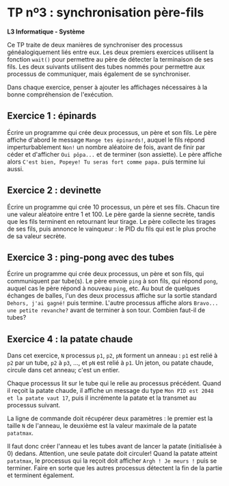 TP nº3 : synchronisation père-fils
=================================

**L3 Informatique - Système**

Ce TP traite de deux manières de synchroniser des processus
généalogiquement liés entre eux.  Les deux premiers exercices utilisent
la fonction `wait()` pour permettre au père de détecter la terminaison de
ses fils.  Les deux suivants utilisent des tubes nommés pour permettre
aux processus de communiquer, mais également de se synchroniser.

Dans chaque exercice, penser à ajouter les affichages nécessaires à la
bonne compréhension de l'exécution.

Exercice 1 : épinards
---------------------

Écrire un programme qui crée deux processus, un père et son fils. Le père
affiche d'abord le message `Mange tes épinards!`, auquel le fils répond
imperturbablement `Non!` un nombre aléatoire de fois, avant de finir par
céder et d'afficher `Oui pôpa...` et de terminer (son assiette). Le père
affiche alors `C'est bien, Popeye! Tu seras fort comme papa.` puis
termine lui aussi.


Exercice 2 : devinette
----------------------

Écrire un programme qui crée 10 processus, un père et ses fils. Chacun
tire une valeur aléatoire entre 1 et 100. Le père garde la sienne
secrète, tandis que les fils terminent en retournant leur tirage.  Le
père collecte les tirages de ses fils, puis annonce le vainqueur : le PID
du fils qui est le plus proche de sa valeur secrète.


Exercice 3 : ping-pong avec des tubes
-------------------------------------

Écrire un programme qui crée deux processus, un père et son fils, qui
communiquent par tube(s). Le père envoie `ping` à son fils, qui répond
`pong`, auquel cas le père répond à nouveau `ping`, etc. Au bout de quelques
échanges de balles, l'un des deux processus affiche sur la sortie
standard `Dehors, j'ai gagné!` puis termine. L'autre processus affiche
alors `Bravo... une petite revanche?` avant de terminer à son tour.
Combien faut-il de tubes?


Exercice 4 : la patate chaude
-----------------------------

Dans cet exercice, `N` processus `p1`, `p2`, `pN` forment un anneau :
`p1` est relié à `p2` par un tube, `p2` à `p3`, ..., et `pN` est relié à
`p1`.  Un jeton, ou patate chaude, circule dans cet anneau; c'est un
entier.

Chaque processus lit sur le tube qui le relie au processus précédent.
Quand il reçoit la patate chaude, il affiche un message du type `Mon PID
est 2048 et la patate vaut 17`, puis il incrémente la patate et la
transmet au processus suivant.

La ligne de commande doit récupérer deux paramètres : le premier est la
taille `N` de l'anneau, le deuxième est la valeur maximale de la patate
`patatmax`.

Il faut donc créer l'anneau et les tubes avant de lancer la patate
(initialisée à 0) dedans. Attention, une seule patate doit circuler!
Quand la patate atteint `patatmax`, le processus qui la reçoit doit
afficher `Argh ! Je meurs !` puis se terminer. Faire en sorte que les
autres processus détectent la fin de la partie et terminent également.
